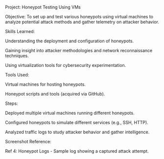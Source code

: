 Project: Honeypot Testing Using VMs

Objective:
To set up and test various honeypots using virtual machines to analyze potential attack methods and gather telemetry on attacker behavior.

Skills Learned:

Understanding the deployment and configuration of honeypots.

Gaining insight into attacker methodologies and network reconnaissance techniques.

Using virtualization tools for cybersecurity experimentation.

Tools Used:

Virtual machines for hosting honeypots.

Honeypot scripts and tools (acquired via GitHub).

Steps:

Deployed multiple virtual machines running different honeypots.

Configured honeypots to simulate different services (e.g., SSH, HTTP).

Analyzed traffic logs to study attacker behavior and gather intelligence.

Screenshot Reference:

Ref 4: Honeypot Logs - Sample log showing a captured attack attempt.
